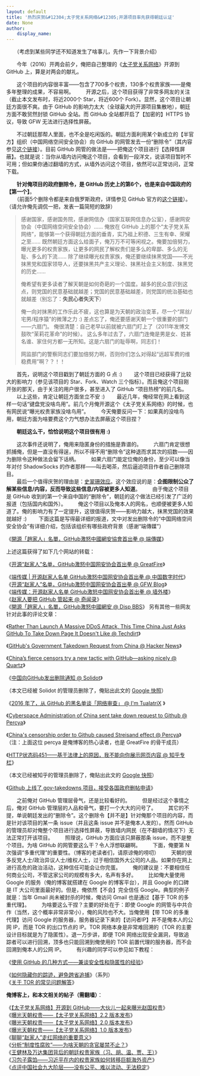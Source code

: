 ```yaml
---
layout: default
title: '热烈庆贺&#12304;太子党关系网络&#12305;开源项目率先获得朝廷认证'
date: None
author:
    display_name: 
---
```


　　（考虑到某些同学还不知道发生了啥事儿，先作一下背景介绍）

　　今年（2016）开两会前夕，俺把自己整理的《[太子党关系网络](https://github.com/programthink/zhao)》开源到 GitHub 上，算是对两会的献礼。

　　这个项目的内容很丰富——包含了700多个权贵，130多个权贵家族——是俺多年整理的成果，不容易啊。 　　开源之后，这个项目获得了非常多网友的关注（截止本文发布时，将近2000个 Star，将近600个 Fork）。显然，这个项目让朝廷方面很不爽。由于 GitHub 的影响力太大（全球最大的开源项目集散地），朝廷方面不敢贸然封锁 GitHub 全站。而 GitHub 全站都开启了【加密的】HTTPS 协议，导致 GFW 无法进行选择性屏蔽。

　　不过朝廷那帮人里面，也不全是吃闲饭的。朝廷方面利用某个新成立的【半官方】组织（中国网络空间安全协会）向 GitHub 的网管发去一份“删除令”（其内容参见[这个链接](https://github.com/github/gov-takedowns/blob/master/China/2016/2016-06-08-programthink-zhao.md)）。目前 GitHub 网管的做法是——把俺这个项目进行【选择性屏蔽】。也就是说：当你从墙内访问俺这个项目，会看到一段洋文，说该项目暂时不可用；但如果你通过翻墙的方式，从墙外访问这个项目，依然可以正常访问，正常下载。

  
　　**针对俺项目的政府删除令，是 GitHub 历史上的第6个，也是来自中国政府的【第一个】**。  
　　（前面5个删除令都是来自俄罗斯政府，详情参见 GitHub 官方的[这个链接](https://github.com/github/gov-takedowns)）。  
（请允许俺先调侃一把，发表一篇简短的致辞）

> 感谢国家，感谢国务院，感谢网信办（国家互联网信息办公室），感谢网安协会（中国网络空间安全协会）...... 俺放在 GitHub 上的那个“太子党关系网络”，能够第一个获得朝廷方面的垂青，实乃祖上积德、三生有幸、荣耀之至...... 既然朝廷方面这么给面子，俺万万不可等闲视之。俺要加倍努力，曝光更多的权贵家族，让更多的网民了解权贵们是多么的卑鄙、多么的无耻、多么的下流...... 除了继续曝光权贵家族，俺还要继续抹黑党国——不光抹黑党和国家领导人，还要抹黑共产主义理论、抹黑社会主义制度、抹黑党的历史......
> 
> 俺希望有更多读者了解天朝是如何奇葩的一个国度。越多的民众意识到这点，则党国的民意基础就越差；党国的民意基础越差，则党国的统治基础也就越差（别忘了：**失民心者失天下**）
> 
> 俺一向对抹黑的工作乐此不疲，这也算是为天朝的政治变革，尽一个“屌丝/宅男/程序猿”的微薄之力 :) 差点忘了，俺还要感谢天朝一个很重要的部门——六扇门。 俺很清楚：自己老早以前就被六扇门盯上了（2011年发博文鼓吹“茉莉花革命”的时候）。 这么多年过去了，六扇门连俺是男是女、姓甚名谁、家住何方都一无所知。这是六扇门的耻辱啊，同志们！
> 
> 网监部门的警察同志们要加倍努力啊，否则你们怎么对得起“远超军费的维稳费用”啊？？！！

  
　　首先，说明这个项目戳到了朝廷方面的 G 点 :) 　　这个项目已经获得了比较大的影响力（参见该项目的 Star、Fork、Watch 三个指标）。而且俺这个项目刚开张的那天，由于关注的用户很多，甚至进入了 GitHub “项目热榜”的前几名。 　　以上这些，肯定让朝廷方面坐立不安 :) 　　最近几年，俺经常在网上看到这样一句话“键盘党没啥鸟用”。前几个月俺开源这个《太子党关系网络》的时候，也有网民说“曝光权贵家族没啥鸟用”。 　　今天俺要反问一下：如果真的没啥鸟用，朝廷方面为啥要费这个力气想办法去屏蔽这个项目捏？

　　**朝廷这么干，恰恰说明这个项目很有用 :)**

　　这次事件还说明了，俺用来隐匿身份的措施是靠谱的。 　　六扇门肯定很想抓捕俺，但是一直没有得逞，所以不得不用“删除令”这种退而求其次的招数——因为删除令这种做法会留下话柄。 　　如果六扇门能定位俺的身份，至少可以像当年对付 ShadowSocks 的作者那样——叫去喝茶，然后逼迫项目作者自己删除项目。  
　　最后一个值得庆贺的理由是：[史翠珊效应](https://zh.wikipedia.org/wiki/%E5%8F%B2%E7%BF%A0%E7%8F%8A%E6%95%88%E5%BA%94)。这个效应说的是：**企图限制公众了解某些信息/内容，反而导致这些信息/内容被更多人知道**。 　　由于俺这个项目是 GitHub 收到的第一个来自中国的“删除令”，朝廷的这个做法已经引发了广泛的报道（包括国内和国外）。 　　俺这个项目以及俺本人的网名，也顺便被更多人知道了。俺的影响力有了一定提升，这很值得庆贺——影响力越大，抹黑党国的效果就越好 :) 　　下面这篇是写得最详细的报道，文中对发出删除令的“中国网络空间安全协会”有详细介绍，包括该组织有哪些政府背景（感谢“端傳媒”）

《[開源「趙家人」名單，GitHub激怒中國網安協會首出拳 @ 端傳媒](https://theinitium.com/article/20160628-mainland-githubcensor/)》

上述这篇获得了如下几个网站的转载：

《[开源“赵家人”名单，GitHub激怒中国网安协会首出拳 @ GreatFire](https://github.com/greatfire/wiki/issues/120)》

  
《[端传媒 | 开源赵家人名单 GitHub激怒中国网安协会首出拳 @ 中国数字时代](https://chinadigitaltimes.net/chinese/2016/06/%E7%AB%AF%E4%BC%A0%E5%AA%92-%E5%BC%80%E6%BA%90%E8%B5%B5%E5%AE%B6%E4%BA%BA%E5%90%8D%E5%8D%95-github%E6%BF%80%E6%80%92%E4%B8%AD%E5%9B%BD%E7%BD%91%E5%AE%89%E5%8D%8F%E4%BC%9A%E9%A6%96%E5%87%BA%E6%8B%B3/)》  
《[开源“赵家人”名单，GitHub激怒中国网安协会首出拳 @ GFW Blog](https://www.chinagfw.org/2016/06/github.html)》  
《[端传媒：开源赵家人名单 GitHub激怒中国网安协会首出拳 @ 墙外楼](https://www.letscorp.net/archives/106763)》  
《[赵家人要把 GitHub 管起来 @ 奇闻录](https://qiwenlu.blogspot.com/2016/06/github.html)》  
《[開源「趙家人」名單，GitHub激怒中國網安 @ Disp BBS](https://disp.cc/m/163-9tZt)》 另有其他一些网友针对此事的评论文章：

《[Rather Than Launch A Massive DDoS Attack, This Time China Just Asks GitHub To Take Down Page It Doesn't Like @ Techdirt](https://www.techdirt.com/articles/20160623/07384934793/rather-than-launch-massive-ddos-attack-this-time-china-just-asks-github-to-take-down-page-it-doesnt-like.shtml)》

《[GitHub's Government Takedown Request from China @ Hacker News](https://twitter.com/HNTweets/status/747879750723506177)》

《[China’s fierce censors try a new tactic with GitHub—asking nicely @ Quartz](https://qz.com/718465/chinas-fierce-censors-try-a-new-tactic-with-github-asking-nicely/)》

《[中国向GitHub发出删除通知 @ Solidot](http://www.solidot.org/story?sid=48685)》

  
（本文已经被 Solidot 的管理员删除了，俺贴出此文的 [Google 快照](https://webcache.googleusercontent.com/search?strip=0&q=cache:http://www.solidot.org/story?sid=48685)）

《[2016 年了，从 GitHub 的黑名单谈「网络审查」 @ I'm TualatriX](https://imtx.me/archives/1984.html) 》

《[Cyberspace Administration of China sent take down request to Github @ Percya](http://www.percya.com/2016/06/cyberspace-administration-of-china-send.html)》

  
《[China's censorship order to Github caused Streisand effect @ Percya](http://www.percya.com/2016/06/chinas-censorship-order-to-github.html)》 （注：上面这位 percya 是俺博客的热心读者，也是 GreatFire 的骨干成员）

《[HTTP状态码451——基于法律上的原因，我不能向你展示网页内容 @ 知乎专栏](https://zhuanlan.zhihu.com/p/21432458)》

  
（本文已经被知乎的管理员删除了，俺贴出此文的 [Google 快照](https://webcache.googleusercontent.com/search?strip=0&q=cache:https://zhuanlan.zhihu.com/p/21432458)）

《[Github 上线了 gov-takedowns 项目，接受各国政府删帖申请](https://gold.xitu.io/entry/576d00bb128fe1005a1d713e)》

　　之前俺对 GitHub 管理层骨气，还是比较看好的。 　　但是经过这个事情之后，俺对 GitHub 管理层的人品和骨气，要打一个大大的问号了。 　　其它的不提，单说朝廷发出的“删除令”。这个删除令【并不是】针对俺那个项目的内容，而是针对该项目的某一条 issue（并且这条 issue 并不是俺本人发的）。然而 GitHub 的管理员却对俺整个项目进行选择性屏蔽，导致墙内网民（在不翻墙的情况下）无法正常打开该项目。 　　照理说，GitHub 方面应该只屏蔽那条 issue，而不是整个项目。为啥 GitHub 的网管要这么干？令人浮想联翩啊。 　　下面，俺要第 N 次强调“多重代理”的重要性。（博客的老读者们，请原谅俺的唠叨） 　　天朝的很多反党人士/政治异议人士/维权人士，过于相信国外大公司的人品。如果你在网上进行高危的政治活动，这种信任可能会让你完蛋。 　　俺的建议是：不要相信任何商业公司，不管这家公司的规模有多大，名声有多好。 　　比如俺大量使用 Google 的服务（俺的博客就搭建在 Google 的博客平台），并且 Google 的口碑是 IT 大公司里面最好的。但是，俺依然【不会】完全信任 Google。典型的例子就是：当年 Gmail 尚未被封杀的时候，俺访问 Gmail 也是通过【基于 TOR 的多重代理】。 　　为啥要这么干捏？主要的好处在于：即使 Google 的网管与中共合作（当然，这个概率非常非常小），俺的风险也不大。当俺使用【带 TOR 的多重代理】访问 Google 的服务器，服务器记录下来的【访问者IP】并不是俺本人的公网 IP，而是 TOR 的出口节点的 IP。TOR 网络本身是非常难回溯的（TOR 的主要设计目标就是为了隐匿性）。退一万步讲，即便 TOR 网络出现安全漏洞，导致追踪者可以进行回溯，顶多也只能回溯到俺使用的 TOR 前置代理的服务器，而不会回溯到俺本人的公网 IP。 　　有兴趣的同学可以参见如下教程：

《[使用 GitHub 的几种方式——兼谈安全性和隐匿性的经验](https://program-think.blogspot.com/2016/03/GitHub-Security-Tips.html)》

  
《[如何隐藏你的踪迹，避免跨省追捕](https://program-think.blogspot.com/2010/04/howto-cover-your-tracks-0.html)》（系列）  
《[关于 TOR 的常见问题解答](https://program-think.blogspot.com/2013/11/tor-faq.html)》

**俺博客上，和本文相关的帖子（需翻墙）**：

  
《[【太子党关系网络】开源到 GitHub——大伙儿一起来曝光赵国权贵](https://program-think.blogspot.com/2016/02/Zhao-at-GitHub.html)》  
《[曝光天朝权贵——【太子党关系网络】2.2 版本发布](https://program-think.blogspot.com/2015/02/Princelings.html)》  
《[曝光天朝权贵——【太子党关系网络】2.0 版本发布](https://program-think.blogspot.com/2013/03/princelings.html)》  
《[曝光天朝权贵——【太子党关系网络】1.0 版本发布](https://program-think.blogspot.com/2012/11/princelings.html)》  
《[聊聊“赵家人”走红网络的重要意义](https://program-think.blogspot.com/2016/01/Zhao-Family.html)》  
《[分析“制度性腐败”——为啥天朝的贪官屡禁不止？](https://program-think.blogspot.com/2014/07/corruption-and-form-of-government.html)》  
《[王健林及万达集团背后的朝廷权贵家族（习、胡、温、贾、王）](https://program-think.blogspot.com/2015/05/Wanda-and-Princelings.html)》  
《[习包子露馅——习近平在内的权贵家族如何转移巨额海外资产](https://program-think.blogspot.com/2014/01/china-princelings-offshore-companies.html)》  
《[点评中国社会九大阶层——没有公平、难以流动、无法稳定](https://program-think.blogspot.com/2013/12/chinese-social-stratification.html)》

